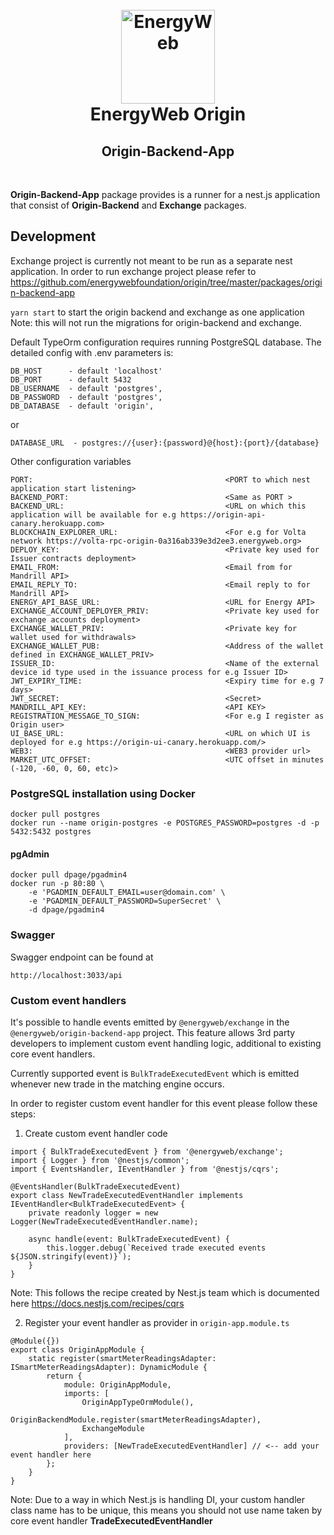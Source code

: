 <h1 align="center">
  <br>
  <a href="https://www.energyweb.org/"><img src="https://www.energyweb.org/wp-content/uploads/2019/04/logo-brand.png" alt="EnergyWeb" width="150"></a>
  <br>
  EnergyWeb Origin
  <br>
  <h2 align="center">Origin-Backend-App</h2>
  <br>
</h1>

**Origin-Backend-App** package provides is a runner for a nest.js application that consist of **Origin-Backend** and **Exchange** packages.

## Development

Exchange project is currently not meant to be run as a separate nest application. In order to run exchange project please refer to https://github.com/energywebfoundation/origin/tree/master/packages/origin-backend-app

`yarn start` to start the origin backend and exchange as one application Note: this will not run the migrations for origin-backend and exchange.

Default TypeOrm configuration requires running PostgreSQL database. The detailed config with .env parameters is:

```
DB_HOST      - default 'localhost'
DB_PORT      - default 5432
DB_USERNAME  - default 'postgres',
DB_PASSWORD  - default 'postgres',
DB_DATABASE  - default 'origin',
```

or

```
DATABASE_URL  - postgres://{user}:{password}@{host}:{port}/{database}
```

Other configuration variables

```
PORT:                                           <PORT to which nest application start listening>
BACKEND_PORT:                                   <Same as PORT >
BACKEND_URL:                                    <URL on which this application will be available for e.g https://origin-api-canary.herokuapp.com>
BLOCKCHAIN_EXPLORER_URL:                        <For e.g for Volta network https://volta-rpc-origin-0a316ab339e3d2ee3.energyweb.org>
DEPLOY_KEY:                                     <Private key used for Issuer contracts deployment>
EMAIL_FROM:                                     <Email from for Mandrill API>
EMAIL_REPLY_TO:                                 <Email reply to for Mandrill API>
ENERGY_API_BASE_URL:                            <URL for Energy API>
EXCHANGE_ACCOUNT_DEPLOYER_PRIV:                 <Private key used for exchange accounts deployment>
EXCHANGE_WALLET_PRIV:                           <Private key for wallet used for withdrawals>
EXCHANGE_WALLET_PUB:                            <Address of the wallet defined in EXCHANGE_WALLET_PRIV>
ISSUER_ID:                                      <Name of the external device id type used in the issuance process for e.g Issuer ID>
JWT_EXPIRY_TIME:                                <Expiry time for e.g 7 days>
JWT_SECRET:                                     <Secret>
MANDRILL_API_KEY:                               <API KEY>
REGISTRATION_MESSAGE_TO_SIGN:                   <For e.g I register as Origin user>
UI_BASE_URL:                                    <URL on which UI is deployed for e.g https://origin-ui-canary.herokuapp.com/>
WEB3:                                           <WEB3 provider url>
MARKET_UTC_OFFSET:                              <UTC offset in minutes (-120, -60, 0, 60, etc)>
```

### PostgreSQL installation using Docker

```
docker pull postgres
docker run --name origin-postgres -e POSTGRES_PASSWORD=postgres -d -p 5432:5432 postgres
```

#### pgAdmin

```
docker pull dpage/pgadmin4
docker run -p 80:80 \
    -e 'PGADMIN_DEFAULT_EMAIL=user@domain.com' \
    -e 'PGADMIN_DEFAULT_PASSWORD=SuperSecret' \
    -d dpage/pgadmin4
```

### Swagger

Swagger endpoint can be found at

`http://localhost:3033/api`

### Custom event handlers

It's possible to handle events emitted by `@energyweb/exchange` in the `@energyweb/origin-backend-app` project. This feature allows 3rd party developers to implement custom event handling logic, additional to existing core event handlers.

Currently supported event is `BulkTradeExecutedEvent` which is emitted whenever new trade in the matching engine occurs.

In order to register custom event handler for this event please follow these steps:

1. Create custom event handler code

```
import { BulkTradeExecutedEvent } from '@energyweb/exchange';
import { Logger } from '@nestjs/common';
import { EventsHandler, IEventHandler } from '@nestjs/cqrs';

@EventsHandler(BulkTradeExecutedEvent)
export class NewTradeExecutedEventHandler implements IEventHandler<BulkTradeExecutedEvent> {
    private readonly logger = new Logger(NewTradeExecutedEventHandler.name);

    async handle(event: BulkTradeExecutedEvent) {
        this.logger.debug(`Received trade executed events ${JSON.stringify(event)}`);
    }
}
```

Note: This follows the recipe created by Nest.js team which is documented here https://docs.nestjs.com/recipes/cqrs

2. Register your event handler as provider in `origin-app.module.ts`

```
@Module({})
export class OriginAppModule {
    static register(smartMeterReadingsAdapter: ISmartMeterReadingsAdapter): DynamicModule {
        return {
            module: OriginAppModule,
            imports: [
                OriginAppTypeOrmModule(),
                OriginBackendModule.register(smartMeterReadingsAdapter),
                ExchangeModule
            ],
            providers: [NewTradeExecutedEventHandler] // <-- add your event handler here
        };
    }
}
```

Note: Due to a way in which Nest.js is handling DI, your custom handler class name has to be unique, this means you should not use name taken by core event handler **TradeExecutedEventHandler**
